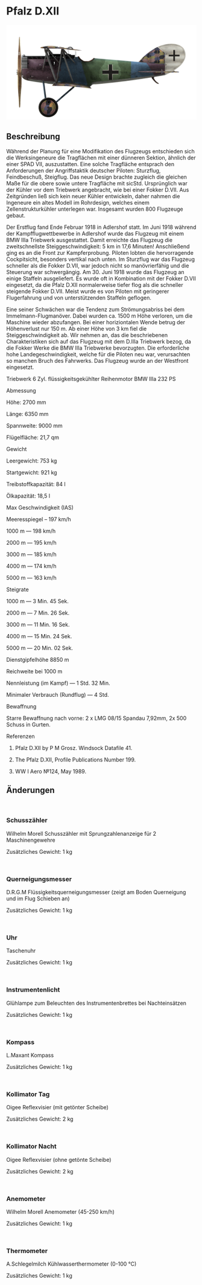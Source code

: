 # Pfalz D.XII
  

  
![pfalzd12](../images/pfalzd12.png)
  

  
## Beschreibung
  

  
Während der Planung für eine Modifikation des Flugzeugs entschieden sich die Werksingeneure die Tragflächen mit einer dünneren Sektion, ähnlich der einer SPAD VII, auszustatten. Eine solche Tragfläche entsprach den Anforderungen der Angriffstaktik deutscher Piloten: Sturzflug, Feindbeschuß, Steigflug. Das neue Design brachte zugleich die gleichen Maße für die obere sowie untere Tragfläche mit sicStd. Ursprünglich war der Kühler vor dem Triebwerk angebracht, wie bei einer Fokker D.VII. Aus Zeitgründen ließ sich kein neuer Kühler entwickeln, daher nahmen die Ingeneure ein altes Modell im Rohrdesign, welches einem Zellenstrukturkühler unterlegen war. Insgesamt wurden 800 Flugzeuge gebaut.
  

  
Der Erstflug fand Ende Februar 1918 in Adlershof statt. Im Juni 1918 während der Kampfflugwettbewerbe in Adlershof wurde das Flugzeug mit einem BMW IIIa Triebwerk ausgestattet. Damit erreichte das Flugzeug die zweitschnellste Steiggeschwindigkeit: 5 km in 17,6 Minuten! Anschließend ging es an die Front zur Kampferprobung. Piloten lobten die hervorragende Cockpitsicht, besonders vertikal nach unten. Im Sturzflug war das Flugzeug schneller als die Fokker D.VII, war jedoch nicht so manövrierfähig und die Steuerung war schwergängig. Am 30. Juni 1918 wurde das Flugzeug an einige Staffeln ausgeliefert. Es wurde oft in Kombination mit der Fokker D.VII eingesetzt, da die Pfalz D.XII normalerweise tiefer flog als die schneller steigende Fokker D.VII. Meist wurde es von Piloten mit geringerer Flugerfahrung und von unterstützenden Staffeln geflogen.
  

  
Eine seiner Schwächen war die Tendenz zum Strömungsabriss bei dem Immelmann-Flugmanöver. Dabei wurden ca. 1500 m Höhe verloren, um die Maschine wieder abzufangen. Bei einer horiziontalen Wende betrug der Höhenverlust nur 150 m. Ab einer Höhe von 3 km fiel die Steiggeschwindigkeit ab. Wir nehmen an, das die beschriebenen Charakteristiken sich auf das Flugzeug mit dem D.IIIa Triebwerk bezog, da die Fokker Werke die BMW IIIa Triebwerke bevorzugten. Die erforderliche hohe Landegeschwindigkeit, welche für die Piloten neu war, verursachten so manchen Bruch des Fahrwerks. Das Flugzeug wurde an der Westfront eingesetzt.
  

  

  
Triebwerk 6 Zyl. flüssigkeitsgekühlter Reihenmotor BMW IIIa 232 PS
  

  
Abmessung
  
Höhe: 2700 mm
  
Länge: 6350 mm
  
Spannweite: 9000 mm
  
Flügelfläche: 21,7 qm
  

  
Gewicht
  
Leergewicht: 753 kg
  
Startgewicht: 921 kg
  
Treibstoffkapazität: 84 l
  
Ölkapazität: 18,5 l
  

  
Max Geschwindigkeit (IAS)
  
Meeresspiegel – 197 km/h
  
1000 m — 198 km/h
  
2000 m — 195 km/h
  
3000 m — 185 km/h
  
4000 m — 174 km/h
  
5000 m — 163 km/h
  

  
Steigrate
  
1000 m —  3 Min. 45 Sek.
  
2000 m —  7 Min. 26 Sek.
  
3000 m — 11 Min. 16 Sek.
  
4000 m — 15 Min. 24 Sek.
  
5000 m — 20 Min. 02 Sek.
  

  
Dienstgipfelhöhe 8850 m
  

  
Reichweite bei 1000 m
  
Nennleistung (im Kampf) — 1 Std. 32 Min.
  
Minimaler Verbrauch (Rundflug) — 4 Std.
  

  
Bewaffnung
  
Starre Bewaffnung nach vorne: 2 х LMG 08/15 Spandau 7,92mm, 2x 500 Schuss in Gurten.
  

  
Referenzen
  
1) Pfalz D.XII by P M Grosz. Windsock Datafile 41.
  
2) The Pfalz D.XII, Profile Publications Number 199.
  
3) WW I Aero №124, May 1989.
  

  
## Änderungen
  
﻿
  
  
### Schusszähler
  

  
Wilhelm Morell Schusszähler mit Sprungzahlenanzeige für 2 Maschinengewehre
  
Zusätzliches Gewicht: 1 kg
  
﻿
  
  
### Querneigungsmesser
  

  
D.R.G.M Flüssigkeitsquerneigungsmesser (zeigt am Boden Querneigung und im Flug Schieben an)
  
Zusätzliches Gewicht: 1 kg
  
﻿
  
  
### Uhr
  

  
Taschenuhr
  
Zusätzliches Gewicht: 1 kg
  
﻿
  
  
### Instrumentenlicht
  

  
Glühlampe zum Beleuchten des Instrumentenbrettes bei Nachteinsätzen
  
Zusätzliches Gewicht: 1 kg
  
﻿
  
  
### Kompass
  

  
L.Maxant Kompass
  
Zusätzliches Gewicht: 1 kg
  
﻿
  
  
### Kollimator Tag
  

  
Oigee Reflexvisier (mit getönter Scheibe)
  
Zusätzliches Gewicht: 2 kg
  
﻿
  
  
### Kollimator Nacht
  

  
Oigee Reflexvisier (ohne getönte Scheibe)
  
Zusätzliches Gewicht: 2 kg
  
﻿
  
  
### Anemometer
  

  
Wilhelm Morell Anemometer (45-250 km/h)
  
Zusätzliches Gewicht: 1 kg
  
﻿
  
  
### Thermometer
  

  
A.Schlegelmilch Kühlwasserthermometer (0-100 °C)
  
Zusätzliches Gewicht: 1 kg
  
